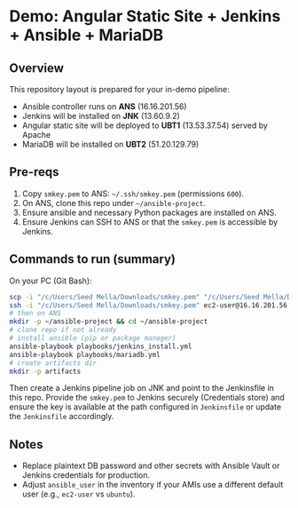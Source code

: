 # Demo: Angular Static Site + Jenkins + Ansible + MariaDB

## Overview
This repository layout is prepared for your in-demo pipeline:
- Ansible controller runs on **ANS** (16.16.201.56)
- Jenkins will be installed on **JNK** (13.60.9.2)
- Angular static site will be deployed to **UBT1** (13.53.37.54) served by Apache
- MariaDB will be installed on **UBT2** (51.20.129.79)

## Pre-reqs
1. Copy `smkey.pem` to ANS: `~/.ssh/smkey.pem` (permissions `600`).
2. On ANS, clone this repo under `~/ansible-project`.
3. Ensure ansible and necessary Python packages are installed on ANS.
4. Ensure Jenkins can SSH to ANS or that the `smkey.pem` is accessible by Jenkins.

## Commands to run (summary)

On your PC (Git Bash):
```bash
scp -i "/c/Users/Seed Mella/Downloads/smkey.pem" "/c/Users/Seed Mella/Downloads/smkey.pem" ec2-user@16.16.201.56:~/
ssh -i "/c/Users/Seed Mella/Downloads/smkey.pem" ec2-user@16.16.201.56
# then on ANS
mkdir -p ~/ansible-project && cd ~/ansible-project
# clone repo if not already
# install ansible (pip or package manager)
ansible-playbook playbooks/jenkins_install.yml
ansible-playbook playbooks/mariadb.yml
# create artifacts dir
mkdir -p artifacts
```

Then create a Jenkins pipeline job on JNK and point to the Jenkinsfile in this repo. Provide the `smkey.pem` to Jenkins securely (Credentials store) and ensure the key is available at the path configured in `Jenkinsfile` or update the `Jenkinsfile` accordingly.

## Notes
- Replace plaintext DB password and other secrets with Ansible Vault or Jenkins credentials for production.
- Adjust `ansible_user` in the inventory if your AMIs use a different default user (e.g., `ec2-user` vs `ubuntu`).
